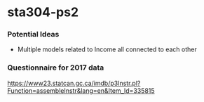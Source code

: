 # sta304-ps2

### Potential Ideas
* Multiple models related to Income all connected to each other

### Questionnaire for 2017 data
https://www23.statcan.gc.ca/imdb/p3Instr.pl?Function=assembleInstr&lang=en&Item_Id=335815
